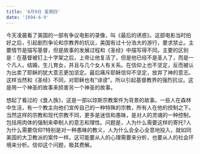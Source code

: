 ```yaml
---
title: '6月9日 星期四'
date: '1994-6-9'
---
```


今天凌晨看了美国的一部有争议电影的录像，叫《最后的诱惑》。这部电影当时拍好之后，引起剧烈争论和宗教界的抗议，美国有过十分浩大的游行，要求禁止。主要情节是描写基督，但是故事的发展过程和《圣经》中描写得不同。主要的区别是：在基督被钉上十字架之后，上帝让他复活了，但是他已经不是圣人了，而是一个凡人，结婚，生儿育女，并且与几个女人有关系。在信仰上也不坚定，反而被认为出卖了耶稣的犹大意志更加坚定。最后痛斥耶稣信仰不坚定，放弃了神的意志。这样当然和《圣经》不同，对耶稣也有"诽谤"。所以引起基督教界的强烈抗议。这是用一个神圣的故事来损害另一个神圣的故事。

想起了看过的《食人族》，这是一部以琼斯宗教案件为背景的故事。一些人在森林中生活，有一个教主向他们宣传自己的一种特殊的宗教，所有人在他的控制之下。当然这样的宗教和现代宗教不同，更多是迷信和愚昧，是对人的灵魂的一种控制，包括用肉体的强制来牵制人的意志和理性。问题是，人为什么需要这样的寄托?人为什么需要信仰?特别是对一种愚昧的教义，人为什么会全心全意地投入，就如同美国的大卫教派的案件一样。这可能要从人的心理需要来分析，也要从人的社会环境来分析。信仰这个问题，极其费解。

